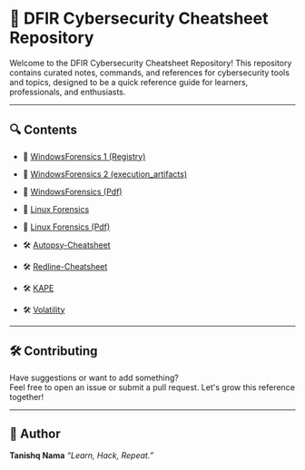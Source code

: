 # 📘 DFIR Cybersecurity Cheatsheet Repository

Welcome to the DFIR Cybersecurity Cheatsheet Repository! This repository contains curated notes, commands, and references for cybersecurity tools and topics, designed to be a quick reference guide for learners, professionals, and enthusiasts.

---

## 🔍 Contents

- 📄 [WindowsForensics 1 (Registry)](./windows-forensic-1.md)
  
- 📄 [WindowsForensics 2 (execution_artifacts)](./windows-forensic-2.md)
  
- 📘 [WindowsForensics (Pdf)](./WindowsForensicsCheatsheet.pdf)  
  
- 📄 [Linux Forensics](./linux-forensics.md)

- 📕 [Linux Forensics (Pdf)](./LinuxForensicsCheatsheet.pdf)
  
- 🛠️ [Autopsy-Cheatsheet](./Autopsy-Cheatsheet.md)
  
- 🛠️ [Redline-Cheatsheet](./Redline-Cheatsheet.md)

- 🛠️ [KAPE](./Kape.md)

- 🛠️ [Volatility](./volatility.md)

---

## 🛠️ Contributing

Have suggestions or want to add something?  
Feel free to open an issue or submit a pull request. Let's grow this reference together!

---

## 🧠 Author

**Tanishq Nama**
_“Learn, Hack, Repeat.”_
